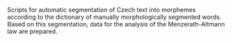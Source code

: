 Scripts for automatic segmentation of Czech text into morphemes according to the dictionary of manually morphologically segmented words. Based on this segmentation, data for the analysis of the Menzerath-Altmann law are prepared.
